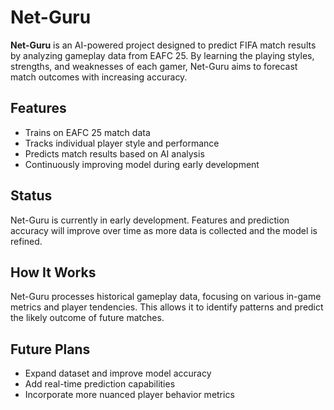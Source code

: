 # Net-Guru

**Net-Guru** is an AI-powered project designed to predict FIFA match results by analyzing gameplay data from EAFC 25. By learning the playing styles, strengths, and weaknesses of each gamer, Net-Guru aims to forecast match outcomes with increasing accuracy.

## Features

- Trains on EAFC 25 match data  
- Tracks individual player style and performance  
- Predicts match results based on AI analysis  
- Continuously improving model during early development  

## Status

Net-Guru is currently in early development. Features and prediction accuracy will improve over time as more data is collected and the model is refined.

## How It Works

Net-Guru processes historical gameplay data, focusing on various in-game metrics and player tendencies. This allows it to identify patterns and predict the likely outcome of future matches.

## Future Plans

- Expand dataset and improve model accuracy  
- Add real-time prediction capabilities  
- Incorporate more nuanced player behavior metrics  
